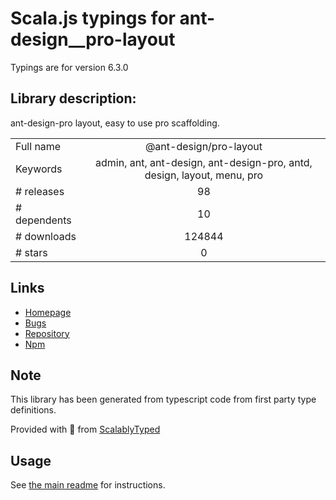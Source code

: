 
# Scala.js typings for ant-design__pro-layout

Typings are for version 6.3.0

## Library description:
ant-design-pro layout, easy to use pro scaffolding.

|                    |                 |
| ------------------ | :-------------: |
| Full name          | @ant-design/pro-layout |
| Keywords           | admin, ant, ant-design, ant-design-pro, antd, design, layout, menu, pro |
| # releases         | 98 |
| # dependents       | 10 |
| # downloads        | 124844 |
| # stars            | 0 |

## Links
- [Homepage](https://github.com/ant-design/ant-design-pro-layout#readme)
- [Bugs](https://github.com/ant-design/ant-design-pro-layout/issues)
- [Repository](https://github.com/ant-design/ant-design-pro-layout)
- [Npm](https://www.npmjs.com/package/%40ant-design%2Fpro-layout)
    


## Note
This library has been generated from typescript code from first party type definitions.

Provided with :purple_heart: from [ScalablyTyped](https://github.com/oyvindberg/ScalablyTyped)

## Usage
See [the main readme](../../readme.md) for instructions.


